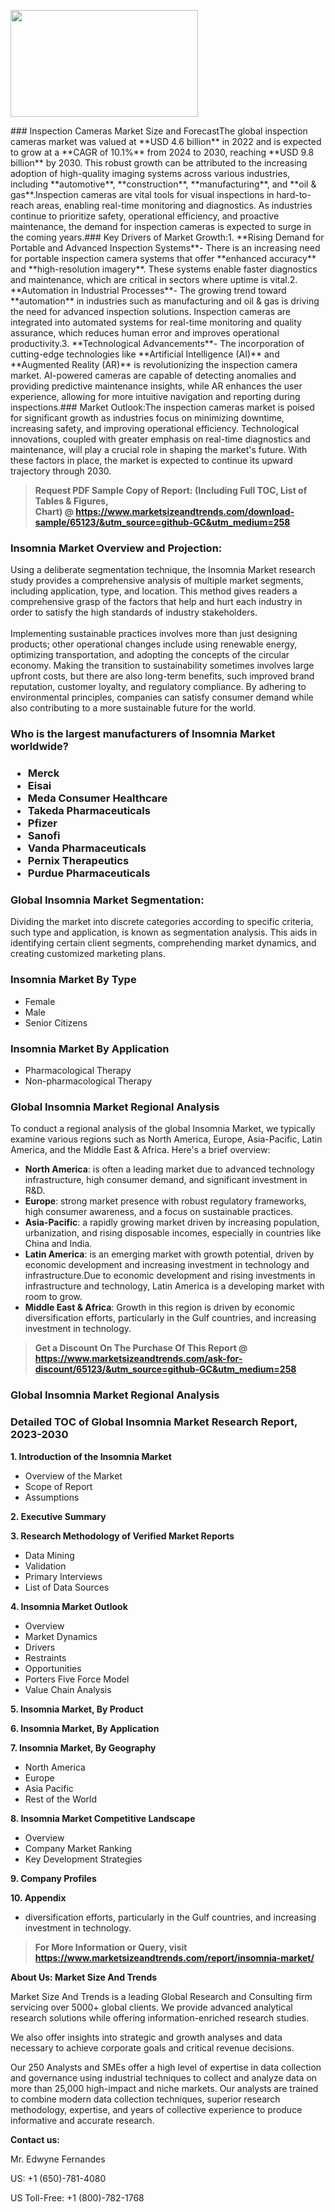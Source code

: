 <p><img class="alignnone size-medium wp-image-20088" src="https://ffe5etoiles.com/wp-content/uploads/2024/12/MST1-300x171.png" alt="" width="300" height="171" /></p>### Inspection Cameras Market Size and ForecastThe global inspection cameras market was valued at **USD 4.6 billion** in 2022 and is expected to grow at a **CAGR of 10.1%** from 2024 to 2030, reaching **USD 9.8 billion** by 2030. This robust growth can be attributed to the increasing adoption of high-quality imaging systems across various industries, including **automotive**, **construction**, **manufacturing**, and **oil & gas**.Inspection cameras are vital tools for visual inspections in hard-to-reach areas, enabling real-time monitoring and diagnostics. As industries continue to prioritize safety, operational efficiency, and proactive maintenance, the demand for inspection cameras is expected to surge in the coming years.### Key Drivers of Market Growth:1. **Rising Demand for Portable and Advanced Inspection Systems**- There is an increasing need for portable inspection camera systems that offer **enhanced accuracy** and **high-resolution imagery**. These systems enable faster diagnostics and maintenance, which are critical in sectors where uptime is vital.2. **Automation in Industrial Processes**- The growing trend toward **automation** in industries such as manufacturing and oil & gas is driving the need for advanced inspection solutions. Inspection cameras are integrated into automated systems for real-time monitoring and quality assurance, which reduces human error and improves operational productivity.3. **Technological Advancements**- The incorporation of cutting-edge technologies like **Artificial Intelligence (AI)** and **Augmented Reality (AR)** is revolutionizing the inspection camera market. AI-powered cameras are capable of detecting anomalies and providing predictive maintenance insights, while AR enhances the user experience, allowing for more intuitive navigation and reporting during inspections.### Market Outlook:The inspection cameras market is poised for significant growth as industries focus on minimizing downtime, increasing safety, and improving operational efficiency. Technological innovations, coupled with greater emphasis on real-time diagnostics and maintenance, will play a crucial role in shaping the market's future. With these factors in place, the market is expected to continue its upward trajectory through 2030.</p><blockquote id="" class=""><strong>Request PDF Sample Copy of Report: (Including Full TOC, List of Tables &amp; Figures, Chart)&nbsp;@&nbsp;<strong><a href="https://www.marketsizeandtrends.com/download-sample/65123/&utm_source=github-GC&utm_medium=258" target="_blank">https://www.marketsizeandtrends.com/download-sample/65123/&utm_source=github-GC&utm_medium=258</a></strong></strong></blockquote><h3 id="" class="">Insomnia Market&nbsp;Overview and Projection:</h3><p id="" class="">Using a deliberate segmentation technique, the Insomnia Market research study provides a comprehensive analysis of multiple market segments, including application, type, and location. This method gives readers a comprehensive grasp of the factors that help and hurt each industry in order to satisfy the high standards of industry stakeholders. <br /> <br />Implementing sustainable practices involves more than just designing products; other operational changes include using renewable energy, optimizing transportation, and adopting the concepts of the circular economy. Making the transition to sustainability sometimes involves large upfront costs, but there are also long-term benefits, such improved brand reputation, customer loyalty, and regulatory compliance. By adhering to environmental principles, companies can satisfy consumer demand while also contributing to a more sustainable future for the world.</p><h3 id="" class="">Who is the largest manufacturers of&nbsp;Insomnia Market worldwide?</h3><h3 class=""><p><ul><li>Merck </li><li> Eisai </li><li> Meda Consumer Healthcare </li><li> Takeda Pharmaceuticals </li><li> Pfizer </li><li> Sanofi </li><li> Vanda Pharmaceuticals </li><li> Pernix Therapeutics </li><li> Purdue Pharmaceuticals</li></ul></p></h3><h3 id="" class="">Global&nbsp;Insomnia Market Segmentation:</h3><p id="" class="">Dividing the market into discrete categories according to specific criteria, such type and application, is known as segmentation analysis. This aids in identifying certain client segments, comprehending market dynamics, and creating customized marketing plans.</p><h3 id="" class="">Insomnia Market&nbsp;By Type</h3><p><p><ul><li>Female </li><li> Male </li><li> Senior Citizens</p></li></ul></p></p><h3 id="" class="">Insomnia Market&nbsp;By Application</h3><p class=""><p><ul><li>Pharmacological Therapy </li><li> Non-pharmacological Therapy</li></ul></p></p><h3 id="" class="">Global Insomnia Market Regional Analysis</h3><p id="" class="">To conduct a regional analysis of the global Insomnia Market, we typically examine various regions such as North America, Europe, Asia-Pacific, Latin America, and the Middle East &amp; Africa. Here's a brief overview:</p><ul><li><strong>North America</strong>: is often a leading market due to advanced technology infrastructure, high consumer demand, and significant investment in R&amp;D.</li><li><strong>Europe</strong>: strong market presence with robust regulatory frameworks, high consumer awareness, and a focus on sustainable practices.</li><li><strong>Asia-Pacific</strong>: a rapidly growing market driven by increasing population, urbanization, and rising disposable incomes, especially in countries like China and India.</li><li><strong>Latin America</strong>: is an emerging market with growth potential, driven by economic development and increasing investment in technology and infrastructure.Due to economic development and rising investments in infrastructure and technology, Latin America is a developing market with room to grow.</li><li><strong>Middle East &amp; Africa</strong>: Growth in this region is driven by economic diversification efforts, particularly in the Gulf countries, and increasing investment in technology.</li></ul><blockquote id="" class=""><strong>Get a Discount On The Purchase Of This Report @ <strong><a href="https://www.marketsizeandtrends.com/ask-for-discount/65123/&utm_source=github-GC&utm_medium=258" target="_blank">https://www.marketsizeandtrends.com/ask-for-discount/65123/&utm_source=github-GC&utm_medium=258</a></strong></strong></blockquote><h3 id="" class="">Global Insomnia Market Regional Analysis</h3><h3 id="" class="">Detailed TOC of Global Insomnia Market Research Report, 2023-2030</h3><p id="" class=""><strong>1. Introduction of the Insomnia Market</strong></p><ul><li>Overview of the Market</li><li>Scope of Report</li><li>Assumptions</li></ul><p id="" class=""><strong>2. Executive Summary</strong></p><p id="" class=""><strong>3. Research Methodology of Verified Market Reports</strong></p><ul><li>Data Mining</li><li>Validation</li><li>Primary Interviews</li><li>List of Data Sources</li></ul><p id="" class=""><strong>4. Insomnia Market Outlook</strong></p><ul><li>Overview</li><li>Market Dynamics</li><li>Drivers</li><li>Restraints</li><li>Opportunities</li><li>Porters Five Force Model</li><li>Value Chain Analysis</li></ul><p id="" class=""><strong>5. Insomnia Market, By Product</strong></p><p id="" class=""><strong>6. Insomnia Market, By Application</strong></p><p id="" class=""><strong>7. Insomnia Market, By Geography</strong></p><ul><li>North America</li><li>Europe</li><li>Asia Pacific</li><li>Rest of the World</li></ul><p id="" class=""><strong>8. Insomnia Market Competitive Landscape</strong></p><ul><li>Overview</li><li>Company Market Ranking</li><li>Key Development Strategies</li></ul><p id="" class=""><strong>9. Company Profiles</strong></p><p id="" class=""><strong>10. Appendix</strong></p><ul><li>diversification efforts, particularly in the Gulf countries, and increasing investment in technology.</li></ul><blockquote id="" class=""><strong>For More Information or Query, visit <strong><strong><a href="https://www.marketsizeandtrends.com/report/insomnia-market/" target="_blank">https://www.marketsizeandtrends.com/report/insomnia-market/</a></strong></strong></strong></blockquote><p id="" class=""><strong>About Us: Market Size And Trends</strong></p><p id="" class="">Market Size And Trends is a leading Global Research and Consulting firm servicing over 5000+ global clients. We provide advanced analytical research solutions while offering information-enriched research studies.</p><p id="" class="">We also offer insights into strategic and growth analyses and data necessary to achieve corporate goals and critical revenue decisions.</p><p id="" class="">Our 250 Analysts and SMEs offer a high level of expertise in data collection and governance using industrial techniques to collect and analyze data on more than 25,000 high-impact and niche markets. Our analysts are trained to combine modern data collection techniques, superior research methodology, expertise, and years of collective experience to produce informative and accurate research.</p><p id="" class=""><strong>Contact us:</strong></p><p id="" class="">Mr. Edwyne Fernandes</p><p id="" class="">US: +1 (650)-781-4080</p><p id="" class="">US Toll-Free: +1 (800)-782-1768</p>
